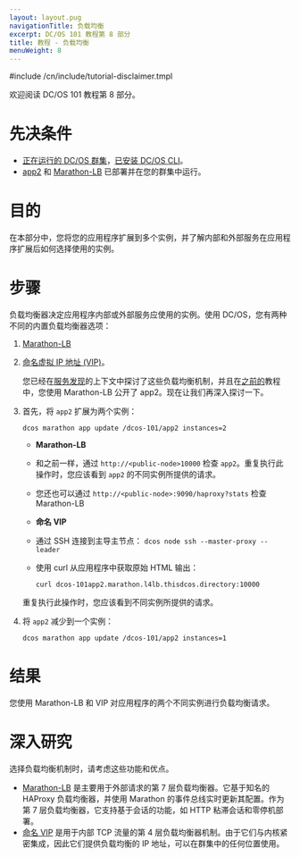 ```yaml
---
layout: layout.pug
navigationTitle: 负载均衡
excerpt: DC/OS 101 教程第 8 部分
title: 教程 - 负载均衡
menuWeight: 8
---
```


#include /cn/include/tutorial-disclaimer.tmpl



欢迎阅读 DC/OS 101 教程第 8 部分。


# 先决条件
* [正在运行的 DC/OS 群集](/cn/1.12/tutorials/dcos-101/cli/)，[已安装 DC/OS CLI](/cn/1.12/cli/install/)。
* [app2](/cn/1.12/tutorials/dcos-101/app2/) 和 [Marathon-LB](/services/marathon-lb/) 已部署并在您的群集中运行。

# 目的
在本部分中，您将您的应用程序扩展到多个实例，并了解内部和外部服务在应用程序扩展后如何选择使用的实例。

# 步骤
负载均衡器决定应用程序内部或外部服务应使用的实例。使用 DC/OS，您有两种不同的内置负载均衡器选项：

1. [Marathon-LB](/services/marathon-lb/)
1. [命名虚拟 IP 地址 (VIP)](/cn/1.12/networking/load-balancing-vips/)。

    您已经在[服务发现](/cn/1.12/tutorials/dcos-101/service-discovery/)的上下文中探讨了这些负载均衡机制，并且在[之前的](/cn/1.12/tutorials/dcos-101/marathon-lb/)教程中，您使用 Marathon-LB 公开了 app2。现在让我们再深入探讨一下。
1. 首先，将 `app2` 扩展为两个实例：

    ```
    dcos marathon app update /dcos-101/app2 instances=2
    ```
    * **Marathon-LB**
    * 和之前一样，通过 `http://<public-node>10000` 检查 `app2`。重复执行此操作时，您应该看到 `app2` 的不同实例所提供的请求。
    * 您还也可以通过 `http://<public-node>:9090/haproxy?stats` 检查 Marathon-LB
    * **命名 VIP**
    * 通过 SSH 连接到主导主节点：
            ```
            dcos node ssh --master-proxy --leader
            ```
    * 使用 curl 从应用程序中获取原始 HTML 输出：

        ```
        curl dcos-101app2.marathon.l4lb.thisdcos.directory:10000
        ```

    重复执行此操作时，您应该看到不同实例所提供的请求。
2. 将 `app2` 减少到一个实例：

    ```
    dcos marathon app update /dcos-101/app2 instances=1
    ```

# 结果
您使用 Marathon-LB 和 VIP 对应用程序的两个不同实例进行负载均衡请求。

# 深入研究
选择负载均衡机制时，请考虑这些功能和优点。

 * [Marathon-LB](/services/marathon-lb/) 是主要用于外部请求的第 7 层负载均衡器。它基于知名的 HAProxy 负载均衡器，并使用 Marathon 的事件总线实时更新其配置。作为第 7 层负载均衡器，它支持基于会话的功能，如 HTTP 粘滞会话和零停机部署。
 * [命名 VIP](/cn/1.12/networking/load-balancing-vips/) 是用于内部 TCP 流量的第 4 层负载均衡器机制。由于它们与内核紧密集成，因此它们提供负载均衡的 IP 地址，可以在群集中的任何位置使用。
